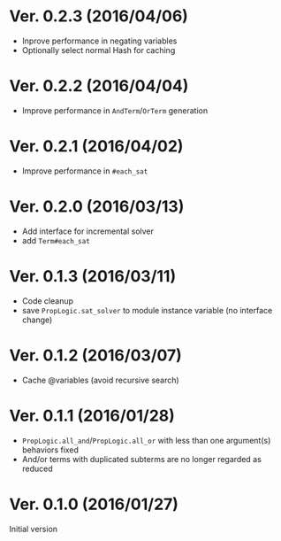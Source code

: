 # Ver. 0.2.3 (2016/04/06)
- Inprove performance in negating variables
- Optionally select normal Hash for caching

# Ver. 0.2.2 (2016/04/04)
- Improve performance in `AndTerm`/`OrTerm` generation

# Ver. 0.2.1 (2016/04/02)
- Improve performance in `#each_sat`

# Ver. 0.2.0 (2016/03/13)
- Add interface for incremental solver
- add `Term#each_sat`

# Ver. 0.1.3 (2016/03/11)
- Code cleanup
- save `PropLogic.sat_solver` to module instance variable (no interface change)

# Ver. 0.1.2 (2016/03/07)
- Cache @variables (avoid recursive search)

# Ver. 0.1.1 (2016/01/28)
- `PropLogic.all_and`/`PropLogic.all_or` with less than one argument(s) behaviors fixed
- And/or terms with duplicated subterms are no longer regarded as reduced

# Ver. 0.1.0 (2016/01/27)
Initial version
